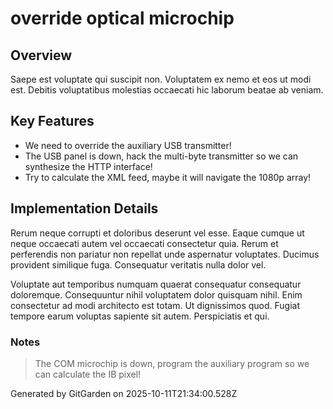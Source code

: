 # override optical microchip

## Overview
Saepe est voluptate qui suscipit non. Voluptatem ex nemo et eos ut modi est. Debitis voluptatibus molestias occaecati hic laborum beatae ab veniam.

## Key Features
- We need to override the auxiliary USB transmitter!
- The USB panel is down, hack the multi-byte transmitter so we can synthesize the HTTP interface!
- Try to calculate the XML feed, maybe it will navigate the 1080p array!

## Implementation Details
Rerum neque corrupti et doloribus deserunt vel esse. Eaque cumque ut neque occaecati autem vel occaecati consectetur quia. Rerum et perferendis non pariatur non repellat unde aspernatur voluptates. Ducimus provident similique fuga. Consequatur veritatis nulla dolor vel.
 Voluptate aut temporibus numquam quaerat consequatur consequatur doloremque. Consequuntur nihil voluptatem dolor quisquam nihil. Enim consectetur ad modi architecto est totam. Ut dignissimos quod. Fugiat tempore earum voluptas sapiente sit autem. Perspiciatis et qui.

### Notes
> The COM microchip is down, program the auxiliary program so we can calculate the IB pixel!

Generated by GitGarden on 2025-10-11T21:34:00.528Z
